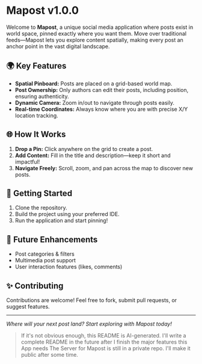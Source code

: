 # Mapost v1.0.0

Welcome to **Mapost**, a unique social media application where posts exist in world space, pinned exactly where you want them. Move over traditional feeds—Mapost lets you explore content spatially, making every post an anchor point in the vast digital landscape.

## 🌍 Key Features
- **Spatial Pinboard:** Posts are placed on a grid-based world map.
- **Post Ownership:** Only authors can edit their posts, including position, ensuring authenticity.
- **Dynamic Camera:** Zoom in/out to navigate through posts easily.
- **Real-time Coordinates:** Always know where you are with precise X/Y location tracking.

## 🌐 How It Works
1. **Drop a Pin:** Click anywhere on the grid to create a post.
2. **Add Content:** Fill in the title and description—keep it short and impactful!
3. **Navigate Freely:** Scroll, zoom, and pan across the map to discover new posts.

## 🚀 Getting Started
1. Clone the repository.
2. Build the project using your preferred IDE.
3. Run the application and start pinning!

## 🌟 Future Enhancements
- Post categories & filters
- Multimedia post support
- User interaction features (likes, comments)

## ✨ Contributing
Contributions are welcome! Feel free to fork, submit pull requests, or suggest features.

---

_Where will your next post land? Start exploring with Mapost today!_
> If it's not obvious enough, this README is AI-generated. I'll write a complete README in the future after I finish the major features this App needs
> The Server for Mapost is still in a private repo. I'll make it public after some time.

